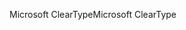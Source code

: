 <span data-ttu-id="264aa-101">Microsoft ClearType</span><span class="sxs-lookup"><span data-stu-id="264aa-101">Microsoft ClearType</span></span>